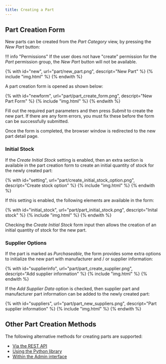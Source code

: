 ```yaml
---
title: Creating a Part
---
```


## Part Creation Form

New parts can be created from the *Part Category* view, by pressing the *New Part* button:

!!! info "Permissions"
    If the user does not have "create" permission for the *Part* permission group, the *New Part* button will not be available.

{% with id="new", url="part/new_part.png", descript="New Part" %}
{% include "img.html" %}
{% endwith %}


A part creation form is opened as shown below:


{% with id="newform", url="part/part_create_form.png", descript="New Part Form" %}
{% include "img.html" %}
{% endwith %}


Fill out the required part parameters and then press *Submit* to create the new part. If there are any form errors, you must fix these before the form can be successfully submitted.

Once the form is completed, the browser window is redirected to the new part detail page.

### Initial Stock

If the *Create Initial Stock* setting is enabled, then an extra section is available in the part creation form to create an initial quantity of stock for the newly created part:

{% with id="setting", url="part/create_initial_stock_option.png", descript="Create stock option" %}
{% include "img.html" %}
{% endwith %}

If this setting is enabled, the following elements are available in the form:

{% with id="initial_stock", url="part/part_initial_stock.png", descript="Inital stock" %}
{% include "img.html" %}
{% endwith %}

Checking the *Create Initial Stock* form input then allows the creation of an initial quantity of stock for the new part.


### Supplier Options

If the part is marked as *Purchaseable*, the form provides some extra options to initialize the new part with manufacturer and / or supplier information:


{% with id="supplierinfo", url="part/part_create_supplier.png", descript="Add supplier information" %}
{% include "img.html" %}
{% endwith %}


If the *Add Supplier Data* option is checked, then supplier part and manufacturer part information can be added to the newly created part:


{% with id="suppliers", url="part/part_new_suppliers.png", descript="Part supplier information" %}
{% include "img.html" %}
{% endwith %}

## Other Part Creation Methods

The following alternative methods for creating parts are supported:

- [Via the REST API](../../extend/api)
- [Using the Python library](../../extend/python)
- [Within the Admin interface](../../settings/admin)